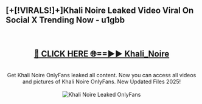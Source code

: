<h2>[+[!VIRALS!]+]Khali Noire Leaked Video Viral On Social X Trending Now - u1gbb</h2>
<br>
<div align="center">
<h2><a href="https://libra.edu.pl?Khali_Noire" rel="nofollow">🔴 CLICK HERE 🌐==►► Khali_Noire</a></h2>
<br>
Get Khali Noire OnlyFans leaked all content. Now you can access all videos and pictures of Khali Noire OnlyFans. New Updated Files 2025!
<br>
<br>
<a href="https://libra.edu.pl?Khali_Noire" rel="nofollow" data-target="animated-image.originalLink"><img src="https://i.ibb.co.com/WyWwxjT/player-gif2.gif" alt="Khali Noire Leaked OnlyFans" style="max-width: 100%; display: inline-block;" data-target="animated-image.originalImage"></a>
</div>
<br>